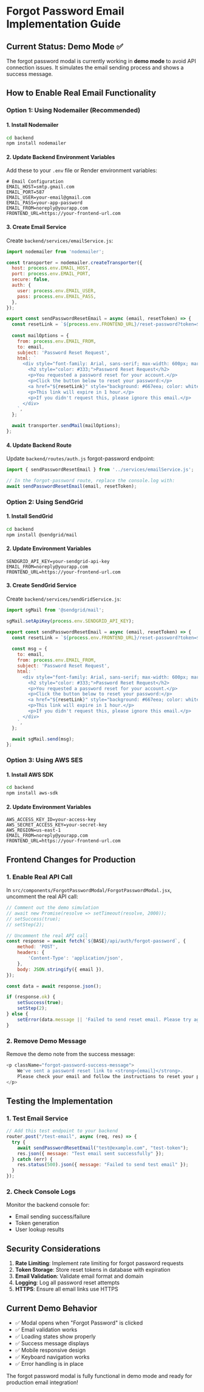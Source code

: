 # Forgot Password Email Implementation Guide

## Current Status: Demo Mode ✅

The forgot password modal is currently working in **demo mode** to avoid API connection issues. It simulates the email sending process and shows a success message.

## How to Enable Real Email Functionality

### Option 1: Using Nodemailer (Recommended)

#### 1. Install Nodemailer
```bash
cd backend
npm install nodemailer
```

#### 2. Update Backend Environment Variables
Add these to your `.env` file or Render environment variables:

```env
# Email Configuration
EMAIL_HOST=smtp.gmail.com
EMAIL_PORT=587
EMAIL_USER=your-email@gmail.com
EMAIL_PASS=your-app-password
EMAIL_FROM=noreply@yourapp.com
FRONTEND_URL=https://your-frontend-url.com
```

#### 3. Create Email Service
Create `backend/services/emailService.js`:

```javascript
import nodemailer from 'nodemailer';

const transporter = nodemailer.createTransporter({
  host: process.env.EMAIL_HOST,
  port: process.env.EMAIL_PORT,
  secure: false,
  auth: {
    user: process.env.EMAIL_USER,
    pass: process.env.EMAIL_PASS,
  },
});

export const sendPasswordResetEmail = async (email, resetToken) => {
  const resetLink = `${process.env.FRONTEND_URL}/reset-password?token=${resetToken}`;
  
  const mailOptions = {
    from: process.env.EMAIL_FROM,
    to: email,
    subject: 'Password Reset Request',
    html: `
      <div style="font-family: Arial, sans-serif; max-width: 600px; margin: 0 auto;">
        <h2 style="color: #333;">Password Reset Request</h2>
        <p>You requested a password reset for your account.</p>
        <p>Click the button below to reset your password:</p>
        <a href="${resetLink}" style="background: #667eea; color: white; padding: 12px 24px; text-decoration: none; border-radius: 5px; display: inline-block;">Reset Password</a>
        <p>This link will expire in 1 hour.</p>
        <p>If you didn't request this, please ignore this email.</p>
      </div>
    `,
  };

  await transporter.sendMail(mailOptions);
};
```

#### 4. Update Backend Route
Update `backend/routes/auth.js` forgot-password endpoint:

```javascript
import { sendPasswordResetEmail } from '../services/emailService.js';

// In the forgot-password route, replace the console.log with:
await sendPasswordResetEmail(email, resetToken);
```

### Option 2: Using SendGrid

#### 1. Install SendGrid
```bash
cd backend
npm install @sendgrid/mail
```

#### 2. Update Environment Variables
```env
SENDGRID_API_KEY=your-sendgrid-api-key
EMAIL_FROM=noreply@yourapp.com
FRONTEND_URL=https://your-frontend-url.com
```

#### 3. Create SendGrid Service
Create `backend/services/sendGridService.js`:

```javascript
import sgMail from '@sendgrid/mail';

sgMail.setApiKey(process.env.SENDGRID_API_KEY);

export const sendPasswordResetEmail = async (email, resetToken) => {
  const resetLink = `${process.env.FRONTEND_URL}/reset-password?token=${resetToken}`;
  
  const msg = {
    to: email,
    from: process.env.EMAIL_FROM,
    subject: 'Password Reset Request',
    html: `
      <div style="font-family: Arial, sans-serif; max-width: 600px; margin: 0 auto;">
        <h2 style="color: #333;">Password Reset Request</h2>
        <p>You requested a password reset for your account.</p>
        <p>Click the button below to reset your password:</p>
        <a href="${resetLink}" style="background: #667eea; color: white; padding: 12px 24px; text-decoration: none; border-radius: 5px; display: inline-block;">Reset Password</a>
        <p>This link will expire in 1 hour.</p>
        <p>If you didn't request this, please ignore this email.</p>
      </div>
    `,
  };

  await sgMail.send(msg);
};
```

### Option 3: Using AWS SES

#### 1. Install AWS SDK
```bash
cd backend
npm install aws-sdk
```

#### 2. Update Environment Variables
```env
AWS_ACCESS_KEY_ID=your-access-key
AWS_SECRET_ACCESS_KEY=your-secret-key
AWS_REGION=us-east-1
EMAIL_FROM=noreply@yourapp.com
FRONTEND_URL=https://your-frontend-url.com
```

## Frontend Changes for Production

### 1. Enable Real API Call
In `src/components/ForgotPasswordModal/ForgotPasswordModal.jsx`, uncomment the real API call:

```javascript
// Comment out the demo simulation
// await new Promise(resolve => setTimeout(resolve, 2000));
// setSuccess(true);
// setStep(2);

// Uncomment the real API call
const response = await fetch(`${BASE}/api/auth/forgot-password`, {
    method: 'POST',
    headers: {
        'Content-Type': 'application/json',
    },
    body: JSON.stringify({ email }),
});

const data = await response.json();

if (response.ok) {
    setSuccess(true);
    setStep(2);
} else {
    setError(data.message || 'Failed to send reset email. Please try again.');
}
```

### 2. Remove Demo Message
Remove the demo note from the success message:

```javascript
<p className="forgot-password-success-message">
    We've sent a password reset link to <strong>{email}</strong>. 
    Please check your email and follow the instructions to reset your password.
</p>
```

## Testing the Implementation

### 1. Test Email Service
```javascript
// Add this test endpoint to your backend
router.post("/test-email", async (req, res) => {
  try {
    await sendPasswordResetEmail("test@example.com", "test-token");
    res.json({ message: "Test email sent successfully" });
  } catch (err) {
    res.status(500).json({ message: "Failed to send test email" });
  }
});
```

### 2. Check Console Logs
Monitor the backend console for:
- Email sending success/failure
- Token generation
- User lookup results

## Security Considerations

1. **Rate Limiting**: Implement rate limiting for forgot password requests
2. **Token Storage**: Store reset tokens in database with expiration
3. **Email Validation**: Validate email format and domain
4. **Logging**: Log all password reset attempts
5. **HTTPS**: Ensure all email links use HTTPS

## Current Demo Behavior

- ✅ Modal opens when "Forgot Password" is clicked
- ✅ Email validation works
- ✅ Loading states show properly
- ✅ Success message displays
- ✅ Mobile responsive design
- ✅ Keyboard navigation works
- ✅ Error handling is in place

The forgot password modal is fully functional in demo mode and ready for production email integration!
